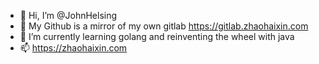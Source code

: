 - 👋 Hi, I’m @JohnHelsing
- 👀 My Github is a mirror of my own gitlab https://gitlab.zhaohaixin.com
- 🌱 I’m currently learning golang and reinventing the wheel with java
- 📫 https://zhaohaixin.com

<!---
JohnHelsing/JohnHelsing is a ✨ special ✨ repository because its `README.md` (this file) appears on your GitHub profile.
You can click the Preview link to take a look at your changes.
--->
